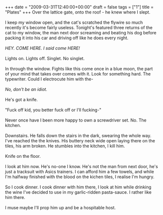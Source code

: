 +++
date = "2009-03-31T12:40:00+00:00"
draft = false
tags = ["1"]
title = "Plates"
+++
Over the lattice gate, onto the roof - he knew where I slept.<br/><br/>I keep my window open, and the cat's scratched the flywire so much recently it's become fairly useless. Tonight's featured three returns of the cat to my window, the man next door screaming and beating his dog before packing it into his car and driving off like he does every night.<br/><br/><em>HEY. COME HERE. I said come HERE!</em><br/><br/>Lights on. Lights off. Singlet. No singlet.<br/><br/>In through the window. Fights like this come once in a blue moon, the part of your mind that takes over comes with it. Look for something hard. The typewriter. Could I electrocute him with the-<br/><br/><em>No, don't be an idiot.</em><br/><br/>He's got a knife.<br/><br/>"Fuck off kid, you better fuck off or I'll fucking-"<br/><br/>Never once have I been more happy to own a screwdriver set. No. The kitchen.<br/><br/>Downstairs. He falls down the stairs in the dark, swearing the whole way. I've reached the the knives. His buttery neck wide open laying there on the tiles, his arm broken. He stumbles into the kitchen, I kill him.<br/><br/>Knife on the floor.<br/><br/>I look at him now. He's no-one I know. He's not the man from next door, he's just a tracksuit with Asics trainers. I can afford him a few towels, and while I'm halfway finished with the blood on the kichen tiles, I realise I'm hungry.<br/><br/>So I cook dinner. I cook dinner with him there, I look at him while drinking the wine I've decided to use in my garlic-ridden pasta-sauce. I rather like him there.<br/><br/>I muse maybe I'll prop him up and be a hospitable host.<div class="blogger-post-footer"><img width='1' height='1' src='https://blogger.googleusercontent.com/tracker/5693059957647979680-7624659302354384626?l=cosmiccowbell.blogspot.com' alt='' /></div>